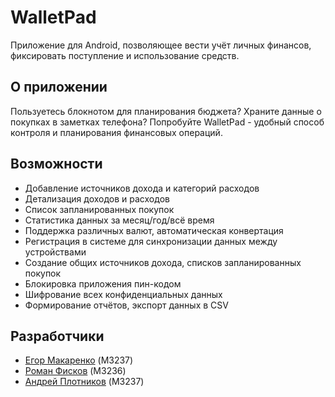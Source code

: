 # WalletPad 
Приложение для Android, позволяющее вести учёт личных финансов, фиксировать поступление и использование средств.

## О приложении
Пользуетесь блокнотом для планирования бюджета? Храните данные о покупках в заметках телефона? 
Попробуйте WalletPad - удобный способ контроля и планирования финансовых операций. 

## Возможности
- Добавление источников дохода и категорий расходов
- Детализация доходов и расходов
- Список запланированных покупок
- Статистика данных за месяц/год/всё время
- Поддержка различных валют, автоматическая конвертация
- Регистрация в системе для синхронизации данных между устройствами
- Создание общих источников дохода, списков запланированных покупок
- Блокировка приложения пин-кодом
- Шифрование всех конфиденциальных данных
- Формирование отчётов, экспорт данных в CSV

## Разработчики
- [Егор Макаренко](https://github.com/egormkn) (M3237)
- [Роман Фисков](https://github.com/MrFiskerton) (M3236)
- [Андрей Плотников](https://github.com/Shemplo) (M3237)
